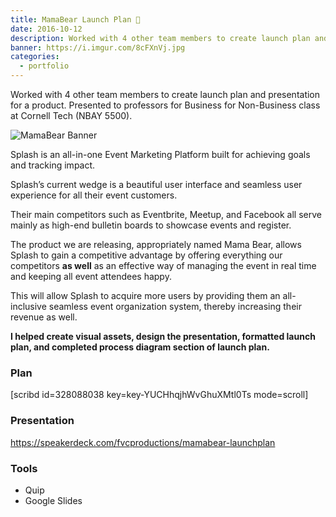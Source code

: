 ```yaml
---
title: MamaBear Launch Plan 🐻
date: 2016-10-12
description: Worked with 4 other team members to create launch plan and presentation for a product. Presented to professors for Business for Non-Business class at Cornell Tech (NBAY 5500)
banner: https://i.imgur.com/8cFXnVj.jpg
categories:
  - portfolio
---
```


Worked with 4 other team members to create launch plan and presentation for a product. Presented to professors for Business for Non-Business class at Cornell Tech (NBAY 5500).

![MamaBear Banner](https://fvcproductions.files.wordpress.com/2016/10/mamabear.png?w=750)

Splash is an all-in-one Event Marketing Platform built for achieving goals and tracking impact.

Splash’s current wedge is a beautiful user interface and seamless user experience for all their event customers.

Their main competitors such as Eventbrite, Meetup, and Facebook all serve mainly as high-end bulletin boards to showcase events and register.

The product we are releasing, appropriately named Mama Bear, allows Splash to gain a competitive advantage by offering everything our competitors **as well** as an effective way of managing the event in real time and keeping all event attendees happy.

This will allow Splash to acquire more users by providing them an all-inclusive seamless event organization system, thereby increasing their revenue as well.

**I helped create visual assets, design the presentation, formatted launch plan, and completed process diagram section of launch plan.**

### Plan

[scribd id=328088038 key=key-YUCHhqjhWvGhuXMtl0Ts mode=scroll\]

### Presentation

https://speakerdeck.com/fvcproductions/mamabear-launchplan

### Tools

* Quip
* Google Slides
